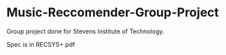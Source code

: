 # Music-Reccomender-Group-Project

Group project done for Stevens Institute of Technology. 

Spec is in RECSYS+.pdf
